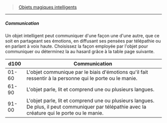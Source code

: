 ﻿> [Objets magiques intelligents](hd_sentient_magicitems.md)

---

##### Communication

Un objet intelligent peut communiquer d'une façon une d'une autre, que ce soit en partageant ses émotions, en diffusant ses pensées par télépathie ou en parlant à voix haute. Choisissez la façon employée par l'objet pour communiquer ou déterminez la au hasard grâce à la table page suivante.

|d100|Communication|
|---|---|
|01-60|L'objet communique par le biais d'émotions qu'il fait ressentir à la personne qui le porte ou le manie.|
|61-90|L'objet parle, lit et comprend une ou plusieurs langues.|
|91-00|L'objet parle, lit et comprend une ou plusieurs langues. De plus, il peut communiquer par télépathie avec la créature qui le porte ou le manie.|

